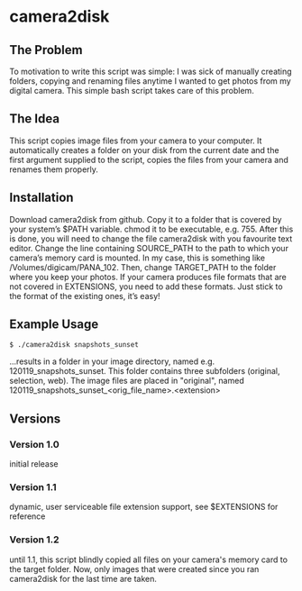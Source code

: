 camera2disk
===========

The Problem
-----------
To motivation to write this script was simple: I was sick of manually creating folders, copying and renaming files anytime I wanted to get photos from my digital camera. This simple bash script takes care of this problem.

The Idea
--------
This script copies image files from your camera to your computer.
It automatically creates a folder on your disk from the current date and the first argument supplied to the script, copies the files from your camera and renames them properly.

Installation
-----------
Download camera2disk from github. Copy it to a folder that is covered by your system’s $PATH variable. chmod it to be executable, e.g. 755.
After this is done, you will need to change the file camera2disk with you favourite text editor.
Change the line containing SOURCE\_PATH to the path to which your camera’s memory card is mounted. In my case, this is something like /Volumes/digicam/PANA\_102.
Then, change TARGET\_PATH to the folder where you keep your photos. If your camera produces file formats that are not covered in EXTENSIONS, you need to add these formats. Just stick to the format of the existing ones, it’s easy!

Example Usage
-------------
    $ ./camera2disk snapshots_sunset
...results in a folder in your image directory, named e.g. 120119\_snapshots\_sunset. This folder contains three subfolders (original, selection, web). The image files are placed in "original", named 120119\_snapshots\_sunset\_\<orig\_file\_name\>.\<extension\>

Versions
--------
### Version 1.0
  initial release

### Version 1.1
  dynamic, user serviceable file extension support, see $EXTENSIONS for reference

### Version 1.2
  until 1.1, this script blindly copied all files on your camera's memory card to the target folder. Now, only images that were created since you ran camera2disk for the last time are taken.
